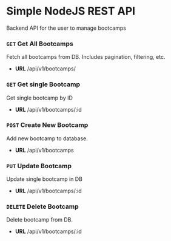 # Simple NodeJS REST API
Backend API for the user to manage bootcamps


### `GET`  Get All Bootcamps

Fetch all bootcamps from DB. Includes pagination, filtering, etc.

* **URL**
/api/v1/bootcamps/

### `GET`  Get single Bootcamp

Get single bootcamp by ID

* **URL**
/api/v1/bootcamps/:id

### `POST`  Create New Bootcamp

Add new bootcamp to database.

* **URL**
/api/v1/bootcamps

### `PUT`  Update Bootcamp

Update single bootcamp in DB

* **URL**
/api/v1/bootcamps/:id


### `DELETE`  Delete Bootcamp

Delete bootcamp from DB.

* **URL**
/api/v1/bootcamps/:id
